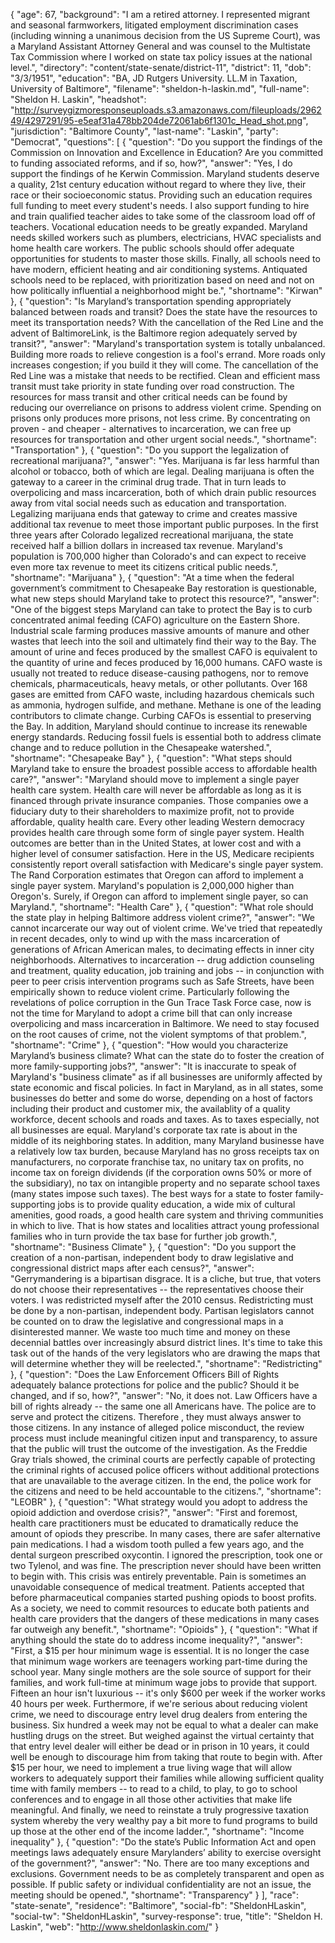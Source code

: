 {
  "age": 67,
  "background": "I am a retired attorney.  I represented migrant and seasonal farmworkers, litigated employment discrimination cases (including winning a unanimous decision from the US Supreme Court), was a Maryland Assistant Attorney General and was counsel to the Multistate Tax Commission where I worked on state tax policy issues at the national level.",
  "directory": "content/state-senate/district-11",
  "district": 11,
  "dob": "3/3/1951",
  "education": "BA, JD Rutgers University.  LL.M in Taxation, University of Baltimore",
  "filename": "sheldon-h-laskin.md",
  "full-name": "Sheldon H. Laskin",
  "headshot": "http://surveygizmoresponseuploads.s3.amazonaws.com/fileuploads/296249/4297291/95-e5eaf31a478bb204de72061ab6f1301c_Head_shot.png",
  "jurisdiction": "Baltimore County",
  "last-name": "Laskin",
  "party": "Democrat",
  "questions": [
    {
      "question": "Do you support the findings of the Commission on Innovation and Excellence in Education? Are you committed to funding associated reforms, and if so, how?",
      "answer": "Yes, I do support the findings of he Kerwin Commission.  Maryland students deserve a quality, 21st century education without regard to where they live, their race or their socioeconomic status.  Providing such an education requires full funding to meet every student's needs.  I also support funding to hire and train qualified teacher aides to take some of the classroom load off of teachers.  Vocational education needs to be greatly expanded.  Maryland needs skilled workers such as  plumbers, electricians, HVAC specialists and home health care workers.   The public schools should offer adequate opportunities for students to master those skills.  Finally, all schools need to have modern, efficient heating and air conditioning systems.  Antiquated schools need to be replaced, with prioritization  based on need and not on how politically influential a  neighborhood might be.",
      "shortname": "Kirwan"
    },
    {
      "question": "Is Maryland’s transportation spending appropriately balanced between roads and transit? Does the state have the resources to meet its transportation needs? With the cancellation of the Red Line and the advent of BaltimoreLink, is the Baltimore region adequately served by transit?",
      "answer": "Maryland's transportation system is totally unbalanced.  Building more roads to relieve congestion is a fool's errand.  More roads only increases congestion; if you build it they will come.   The cancellation of the Red Line was a mistake that needs to be rectified.  Clean and efficient mass transit must take priority in state funding over road construction.  The resources for mass transit and other critical needs can be found by reducing our overreliance on prisons to address violent crime.  Spending on prisons only produces more prisons, not less crime.  By concentrating on proven - and cheaper - alternatives to incarceration, we can free up resources for transportation and other urgent social needs.",
      "shortname": "Transportation"
    },
    {
      "question": "Do you support the legalization of recreational marijuana?",
      "answer": "Yes.  Marijuana is far less harmful than alcohol or tobacco, both of which are legal. Dealing marijuana is often the gateway to a career in the criminal drug trade.  That in turn leads to overpolicing and mass incarceration, both of which drain public resources away from vital social needs such as education and transportation.  Legalizing marijuana ends that gateway to crime and creates  massive additional tax revenue to meet those important public purposes.  In the first three years after  Colorado legalized recreational marijuana, the state received half a billion dollars in increased tax revenue.  Maryland's population is 700,000  higher than Colorado's and can expect to receive even more  tax revenue to meet its citizens critical public needs.",
      "shortname": "Marijuana"
    },
    {
      "question": "At a time when the federal government’s commitment to Chesapeake Bay restoration is questionable, what new steps should Maryland take to protect this resource?",
      "answer": "One of the biggest steps Maryland can take to protect the Bay is to curb concentrated animal feeding (CAFO) agriculture on the Eastern Shore.  Industrial scale farming produces massive amounts of manure and other wastes that leech into the soil and ultimately find their way to the Bay.  The amount of urine and feces produced by the smallest CAFO is equivalent to the quantity of urine and feces produced by 16,000 humans. CAFO waste is usually not treated to reduce disease-causing pathogens, nor to remove chemicals, pharmaceuticals, heavy metals, or other pollutants. Over 168 gases are emitted from CAFO waste, including hazardous chemicals such as ammonia, hydrogen sulfide, and methane.  Methane is one of the leading contributors to climate change.  Curbing CAFOs is essential to preserving the Bay.  In addition, Maryland should continue to increase  its renewable energy standards.   Reducing fossil fuels is essential both to address climate change and to reduce pollution in the Chesapeake watershed.",
      "shortname": "Chesapeake Bay"
    },
    {
      "question": "What steps should Maryland take to ensure the broadest possible access to affordable health care?",
      "answer": "Maryland should move to implement a single payer health care system.  Health care will never be affordable as long as it is financed through private insurance companies.  Those companies owe a fiduciary duty to their shareholders to maximize profit, not to provide affordable, quality health care.  Every other leading Western democracy provides health care through some form of single payer system.   Health outcomes are better than in the United States, at lower cost and with a higher level of consumer satisfaction.  Here in the US, Medicare recipients consistently report overall satisfaction with Medicare's single payer system.   The Rand Corporation estimates that Oregon can afford to implement a single payer system.  Maryland's population is 2,000,000  higher than Oregon's.  Surely, if Oregon can afford to implement single payer, so can Maryland.",
      "shortname": "Health Care"
    },
    {
      "question": "What role should the state play in helping Baltimore address violent crime?",
      "answer": "We cannot incarcerate our way out of violent crime.  We've tried that repeatedly in recent decades, only to wind up with the mass incarceration of generations of African American males, to decimating effects in inner city neighborhoods.  Alternatives to incarceration -- drug addiction counseling and  treatment, quality education, job training and jobs -- in conjunction with peer to peer crisis intervention programs such as Safe Streets, have been empirically shown to reduce violent crime.  Particularly following the revelations of police corruption in the Gun Trace Task Force case, now is not the time for Maryland to adopt a crime bill that can only increase overpolicing and mass incarceration in Baltimore.    We need to stay focused on the root causes of crime, not the violent symptoms of that problem.",
      "shortname": "Crime"
    },
    {
      "question": "How would you characterize Maryland’s business climate? What can the state do to foster the creation of more family-supporting jobs?",
      "answer": "It is inaccurate to speak of Maryland's \"business climate\" as if all businesses are uniformly affected by state economic and fiscal policies. In fact  in Maryland, as in all states, some businesses do better and some do worse, depending on a host of factors including their product and customer mix, the availablity of a quality workforce, decent schools and roads and taxes.  As to taxes especially, not all businesses are equal.  Maryland's corporate tax rate is about in the middle of its neighboring states.  In addition, many Maryland businesse have a relatively low tax burden, because Maryland has no gross receipts tax on manufacturers, no corporate franchise tax, no unitary tax on profits, no income tax on foreign dividends (if the corporation owns 50% or more of the subsidiary), no tax on intangible property and no separate school taxes (many states impose such taxes).  The best ways for a state to foster family-supporting jobs is to provide quality education, a wide mix of cultural amenities, good roads, a good health care system and thriving communities in which to live.  That is how states and localities attract young professional families who in turn provide the tax base for further job growth.",
      "shortname": "Business Climate"
    },
    {
      "question": "Do you support the creation of a non-partisan, independent body to draw legislative and congressional district maps after each census?",
      "answer": "Gerrymandering is a bipartisan disgrace.  It is a cliche, but true, that voters do not choose their representatives -- the representatives choose their voters.  I was redistricted myself after the 2010 census.  Redistricting must be done by a non-partisan, independent body.  Partisan legislators cannot be counted on to  draw the legislative and congressional maps in a disinterested manner.  We waste too much time and money on these decennial battles over increasingly absurd district lines.  It's time to take this task out of the hands of the very legislators who are drawing the maps that will determine whether they will be reelected.",
      "shortname": "Redistricting"
    },
    {
      "question": "Does the Law Enforcement Officers Bill of Rights adequately balance protections for police and the public? Should it be changed, and if so, how?",
      "answer": "No, it does not.  Law Officers have a bill of rights already -- the same one all Americans have.  The police are to serve and protect the citizens.  Therefore , they must always answer  to those citizens.  In any instance of alleged police misconduct, the review process must include meaningful citizen input and transparency, to assure that the public will trust the outcome of the investigation.  As the Freddie Gray trials showed, the criminal courts are perfectly capable of protecting the criminal rights of accused police officers without additional protections that are unavailable to the average citizen.  In the end, the police work for the citizens and need to be held  accountable to the citizens.",
      "shortname": "LEOBR"
    },
    {
      "question": "What strategy would you adopt to address the opioid addiction and overdose crisis?",
      "answer": "First and foremost, health care practitioners must be educated to dramatically reduce the amount of opiods they prescribe.  In many cases, there are safer alternative pain medications.  I had a wisdom tooth pulled a few years ago, and the dental surgeon prescribed oxycontin.  I ignored the prescription, took one or two Tylenol, and was fine.  The prescription never should have been written to begin with.   This crisis was entirely preventable.  Pain is sometimes an unavoidable consequence of  medical treatment.  Patients accepted that before pharmaceutical companies started pushing opiods to boost profits.  As a society, we need to commit resources to  educate both patients and health care providers that the dangers of these medications  in many cases far outweigh any benefit.",
      "shortname": "Opioids"
    },
    {
      "question": "What if anything should the state do to address income inequality?",
      "answer": "First, a $15 per hour  minimum wage is essential.  It is no longer the case that minimum wage workers are teenagers working part-time during the school year.  Many single mothers are the sole source of support for their families, and work full-time at minimum wage jobs to provide that support.  Fifteen an hour isn't luxurious -- it's only $600 per week if the worker works 40 hours per week.  Furthermore, if we're serious about reducing violent crime, we need to discourage entry level drug dealers from entering the business.  Six hundred a week may not be equal to what a dealer can make hustling drugs on the street.  But weighed against the virtual certainty that that entry level dealer will either be dead or in prison in 10 years, it could well be enough to discourage him from taking that route to begin with.  After $15 per hour, we need to implement a true living wage that will allow workers to adequately support their families while allowing sufficient quality time with family members -- to read to a child, to play, to go to school conferences and to engage in  all those other activities  that make life meaningful.  And finally, we need to reinstate a truly progressive taxation system whereby the very wealthy pay a bit more to fund programs  to build up those at the other end of the income ladder.",
      "shortname": "Income inequality"
    },
    {
      "question": "Do the state’s Public Information Act and open meetings laws adequately ensure Marylanders’ ability to exercise oversight of the government?",
      "answer": "No.  There are too many exceptions and exclusions.  Government needs to be as completely transparent and open as possible.  If public safety or individual confidentiality are not an issue, the meeting should be opened.",
      "shortname": "Transparency"
    }
  ],
  "race": "state-senate",
  "residence": "Baltimore",
  "social-fb": "SheldonHLaskin",
  "social-tw": "SheldonHLaskin",
  "survey-response": true,
  "title": "Sheldon H. Laskin",
  "web": "http://www.sheldonlaskin.com/"
}
